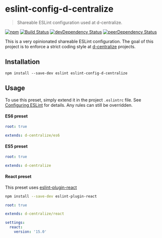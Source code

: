 # eslint-config-d-centralize

> Shareable ESLint configuration used at d-centralize.

[![npm](https://img.shields.io/npm/v/eslint-config-d-centralize.svg)](https://www.npmjs.com/package/eslint-config-d-centralize)
[![Build Status](https://img.shields.io/travis/dcentralize/eslint-config-d-centralize/master.svg)](https://travis-ci.org/dcentralize/eslint-config-d-centralize)
[![devDependency Status](https://img.shields.io/david/dev/dcentralize/eslint-config-d-centralize.svg)](https://david-dm.org/dcentralize/eslint-config-d-centralize/?type=dev)
[![peerDependency Status](https://img.shields.io/david/peer/dcentralize/eslint-config-d-centralize.svg)](https://david-dm.org/dcentralize/eslint-config-d-centralize/?type=peer)

This is a very opinionated shareable ESLint configuration. The goal of this project is to enforce a strict coding style at [d-centralize](http://d-centralize.nl) projects.


## Installation

```
npm install --save-dev eslint eslint-config-d-centralize
```


## Usage

To use this preset, simply extend it in the project `.eslintrc` file. See [Configuring ESLint](http://eslint.org/docs/user-guide/configuring) for details. Any rules can still be overridden.


#### ES6 preset

```yaml
root: true

extends: d-centralize/es6
```

#### ES5 preset

```yaml
root: true

extends: d-centralize
```

#### React preset

This preset uses [eslint-plugin-react][eslint-plugin-react]

```sh
npm install --save-dev eslint-plugin-react
```

```yaml
root: true

extends: d-centralize/react

settings:
  react:
    version: '15.0'
```


[eslint-plugin-react]: https://www.npmjs.com/package/eslint-plugin-react
